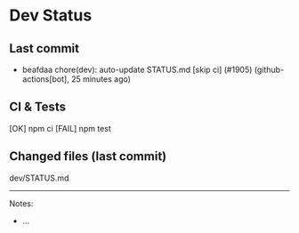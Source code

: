 # Dev Status

## Last commit
- beafdaa chore(dev): auto-update STATUS.md [skip ci] (#1905) (github-actions[bot], 25 minutes ago)
## CI & Tests
[OK] npm ci
[FAIL] npm test

## Changed files (last commit)
dev/STATUS.md

---
Notes:
- ...
